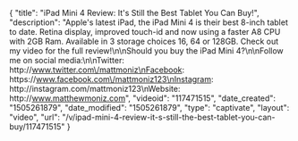 {
    "title": "iPad Mini 4 Review: It's Still the Best Tablet You Can Buy!",
    "description": "Apple's latest iPad, the iPad Mini 4 is their best 8-inch tablet to date. Retina display, improved touch-id and now using a faster A8 CPU with 2GB Ram. Available in 3 storage choices 16, 64 or 128GB. Check out my video for the full review!\n\nShould you buy the iPad Mini 4?\n\nFollow me on social media:\n\nTwitter: http:\/\/www.twitter.com\/mattmoniz\nFacebook: https:\/\/www.facebook.com\/mattmoniz123\nInstagram: http:\/\/instagram.com\/mattmoniz123\nWebsite: http:\/\/www.matthewmoniz.com",
    "videoid": "117471515",
    "date_created": "1505261879",
    "date_modified": "1505261879",
    "type": "captivate",
    "layout": "video",
    "url": "\/v\/ipad-mini-4-review-it-s-still-the-best-tablet-you-can-buy\/117471515"
}